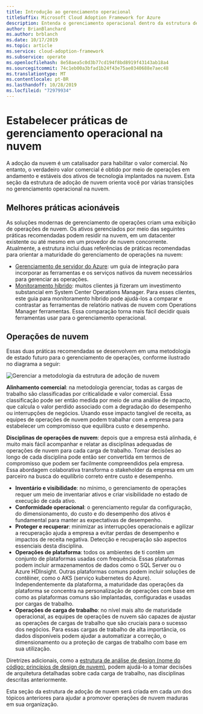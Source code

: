 ```yaml
---
title: Introdução ao gerenciamento operacional
titleSuffix: Microsoft Cloud Adoption Framework for Azure
description: Entenda o gerenciamento operacional dentro da estrutura de adoção de nuvem.
author: BrianBlanchard
ms.author: brblanch
ms.date: 10/17/2019
ms.topic: article
ms.service: cloud-adoption-framework
ms.subservice: operate
ms.openlocfilehash: 8e58aea5c0d3b77cd194f8bd8919f43143ab18a4
ms.sourcegitcommit: 74c1eb00a3bfad1b24f43e75ae0340688e7aec48
ms.translationtype: MT
ms.contentlocale: pt-BR
ms.lasthandoff: 10/28/2019
ms.locfileid: "72979934"
---
```

# <a name="establish-operational-management-practices-in-the-cloud"></a>Estabelecer práticas de gerenciamento operacional na nuvem

A adoção da nuvem é um catalisador para habilitar o valor comercial. No entanto, o verdadeiro valor comercial é obtido por meio de operações em andamento e estáveis dos ativos de tecnologia implantados na nuvem. Esta seção da estrutura de adoção de nuvem orienta você por várias transições no gerenciamento operacional na nuvem.

## <a name="actionable-best-practices"></a>Melhores práticas acionáveis

As soluções modernas de gerenciamento de operações criam uma exibição de operações de nuvem. Os ativos gerenciados por meio das seguintes práticas recomendadas podem residir na nuvem, em um datacenter existente ou até mesmo em um provedor de nuvem concorrente. Atualmente, a estrutura inclui duas referências de práticas recomendadas para orientar a maturidade do gerenciamento de operações na nuvem:

- [Gerenciamento de servidor do Azure](./azure-server-management/index.md): um guia de integração para incorporar as ferramentas e os serviços nativos da nuvem necessários para gerenciar as operações.
- [Monitoramento híbrido](./monitor/index.md): muitos clientes já fizeram um investimento substancial em System Center Operations Manager. Para esses clientes, este guia para monitoramento híbrido pode ajudá-los a comparar e contrastar as ferramentas de relatório nativas de nuvem com Operations Manager ferramentas. Essa comparação torna mais fácil decidir quais ferramentas usar para o gerenciamento operacional.

## <a name="cloud-operations"></a>Operações de nuvem

Essas duas práticas recomendadas se desenvolvem em uma metodologia de estado futuro para o gerenciamento de operações, conforme ilustrado no diagrama a seguir:

![Gerenciar a metodologia da estrutura de adoção de nuvem](../_images/manage/caf-manage.png)

**Alinhamento comercial**: na metodologia gerenciar, todas as cargas de trabalho são classificadas por criticalidade e valor comercial. Essa classificação pode ser então medida por meio de uma análise de impacto, que calcula o valor perdido associado com a degradação do desempenho ou interrupções de negócios. Usando esse impacto tangível de receita, as equipes de operações de nuvem podem trabalhar com a empresa para estabelecer um compromisso que equilibra custo e desempenho.

**Disciplinas de operações de nuvem**: depois que a empresa está alinhada, é muito mais fácil acompanhar e relatar as disciplinas adequadas de operações de nuvem para cada carga de trabalho. Tomar decisões ao longo de cada disciplina pode então ser convertida em termos de compromisso que podem ser facilmente compreendidos pela empresa. Essa abordagem colaborativa transforma o stakeholder da empresa em um parceiro na busca do equilíbrio correto entre custo e desempenho.

- **Inventário e visibilidade**: no mínimo, o gerenciamento de operações requer um meio de inventariar ativos e criar visibilidade no estado de execução de cada ativo.
- **Conformidade operacional**: o gerenciamento regular da configuração, do dimensionamento, do custo e do desempenho dos ativos é fundamental para manter as expectativas de desempenho.
- **Proteger e recuperar**: minimizar as interrupções operacionais e agilizar a recuperação ajuda a empresa a evitar perdas de desempenho e impactos de receita negativa. Detecção e recuperação são aspectos essenciais desta disciplina.
- **Operações de plataforma**: todos os ambientes de ti contêm um conjunto de plataformas usadas com frequência. Essas plataformas podem incluir armazenamentos de dados como o SQL Server ou o Azure HDInsight. Outras plataformas comuns podem incluir soluções de contêiner, como o AKS (serviço kubernetes do Azure). Independentemente da plataforma, a maturidade das operações da plataforma se concentra na personalização de operações com base em como as plataformas comuns são implantadas, configuradas e usadas por cargas de trabalho.
- **Operações de carga de trabalho**: no nível mais alto de maturidade operacional, as equipes de operações de nuvem são capazes de ajustar as operações de cargas de trabalho que são cruciais para o sucesso dos negócios. Para essas cargas de trabalho de alta importância, os dados disponíveis podem ajudar a automatizar a correção, o dimensionamento ou a proteção de cargas de trabalho com base em sua utilização.

Diretrizes adicionais, como a [estrutura de análise de design (nome do código: princípios de design de nuvem)](https://docs.microsoft.com/azure/architecture/reliability), podem ajudá-lo a tomar decisões de arquitetura detalhadas sobre cada carga de trabalho, nas disciplinas descritas anteriormente.

Esta seção da estrutura de adoção de nuvem será criada em cada um dos tópicos anteriores para ajudar a promover operações de nuvem maduras em sua organização.
